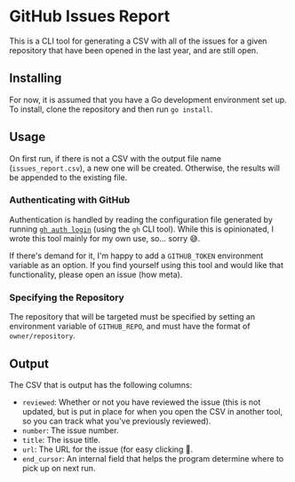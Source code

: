 # GitHub Issues Report

This is a CLI tool for generating a CSV with all of the issues for a given repository that have been opened in the last year, and are still open.

## Installing

For now, it is assumed that you have a Go development environment set up. To install, clone the repository and then run `go install`.

## Usage

On first run, if there is not a CSV with the output file name (`issues_report.csv`), a new one will be created. Otherwise, the results will be appended to the existing file.

### Authenticating with GitHub

Authentication is handled by reading the configuration file generated by running [`gh auth login`](https://cli.github.com/manual/gh_auth_login) (using the `gh` CLI tool). While this is opinionated, I wrote this tool mainly for my own use, so... sorry :sweat_smile:.

If there's demand for it, I'm happy to add a `GITHUB_TOKEN` environment variable as an option. If you find yourself using this tool and would like that functionality, please open an issue (how meta).

### Specifying the Repository

The repository that will be targeted must be specified by setting an environment variable of `GITHUB_REPO`, and must have the format of `owner/repository`.

## Output

The CSV that is output has the following columns:

- `reviewed`: Whether or not you have reviewed the issue (this is not updated, but is put in place for when you open the CSV in another tool, so you can track what you've previously reviewed).
- `number`: The issue number.
- `title`: The issue title.
- `url`: The URL for the issue (for easy clicking :slightly_smiling_face:.
- `end_cursor`: An internal field that helps the program determine where to pick up on next run.
